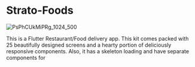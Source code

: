 # Strato-Foods
![PsPhCUkMiPRg_1024_500](https://github.com/officiallyutso/Strato-Foods/assets/62977856/3a4b8c0c-3db0-47ae-a40b-6ffe19dfc412)

This is a Flutter Restaurant/Food delivery app. This kit comes packed with 25 beautifully designed screens and a hearty portion of deliciously responsive components. Also, it has a skeleton loading and have separate components for
